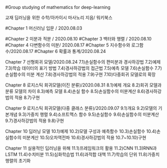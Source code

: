 #Group studying of mathematics for deep-learning 

교재 딥러닝을 위한 수학/아카이시 마사노리 지음/ 워키북스 

#Chapter 1 머신러닝 입문 / 2020.08.03

#Chapter 2 미분과 적분 / 2020.08.10
#Chapter 3 백터와 행렬 / 2020.08.10
#Chapter 4 다변함수의 미분/ 2020.08.17
#Chapter 5 지수함수와 로그함수/2020.08.17
#Chapter 6 확률과 통계/2020.08.24

Chapter 7 선형회귀 모델/2020.08.24
7.1)손실함수의 편미분과 경사하강법
7.2)예제
7.3)학습 데이터의 표기 방법
7.4)경사하강법의 접근법
7.5)예측 모델
7.6)손실함수
7.7)손실함수의 미분 계산
7.8)경사하강법의 적용
7.9)구현
7.10)다중회귀 모델로의 확장

Chapter 8 로지스틱 회귀모델(이진 분류)/2020.08.31
8.1)예제 개요
8.2)회귀 모델과 분류 모델의 차이
8.3)예측 모델
8.4)손실 함수 
8.5)손실함수의 미분계산
8.6)경사하강법의 적용 
8.7)구현

Chapter 9 로지스틱 회귀모델(다중 클래스 분류)/2020.09.07
9.1)개요
9.2)모델의 기본개념
9.3)가중치 행렬
9.4)소프트맥스 함수
9.5)손실함수
9.6)손실함수의 미분계산
9.7)경사하강법의 적용
9.8)구현

Chapter 10 딥러닝 모델
10.1)예제
10.2)모델 구성과 예측함수
10.3)손실함수
10.4)손실함수의 미분계산
10.5)오차역전파
10.6)경사하강법의 적용
10.7~10.10)구현

Chapter 11 실용적인 딥러닝을 위해 
11.1)프레임워크의 활용
11.2)CNN
11.3)RNN과 LSTM
11.4)수치미분
11.5)심화학습법
11.6)과적합 대책
11.7)학습의 단위
11.8)가중치 행렬의 초기화
